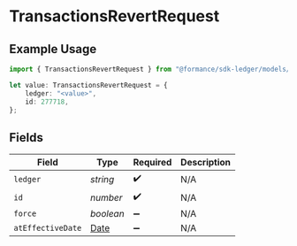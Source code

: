 # TransactionsRevertRequest

## Example Usage

```typescript
import { TransactionsRevertRequest } from "@formance/sdk-ledger/models/operations";

let value: TransactionsRevertRequest = {
    ledger: "<value>",
    id: 277718,
};
```

## Fields

| Field                                                                                         | Type                                                                                          | Required                                                                                      | Description                                                                                   |
| --------------------------------------------------------------------------------------------- | --------------------------------------------------------------------------------------------- | --------------------------------------------------------------------------------------------- | --------------------------------------------------------------------------------------------- |
| `ledger`                                                                                      | *string*                                                                                      | :heavy_check_mark:                                                                            | N/A                                                                                           |
| `id`                                                                                          | *number*                                                                                      | :heavy_check_mark:                                                                            | N/A                                                                                           |
| `force`                                                                                       | *boolean*                                                                                     | :heavy_minus_sign:                                                                            | N/A                                                                                           |
| `atEffectiveDate`                                                                             | [Date](https://developer.mozilla.org/en-US/docs/Web/JavaScript/Reference/Global_Objects/Date) | :heavy_minus_sign:                                                                            | N/A                                                                                           |
